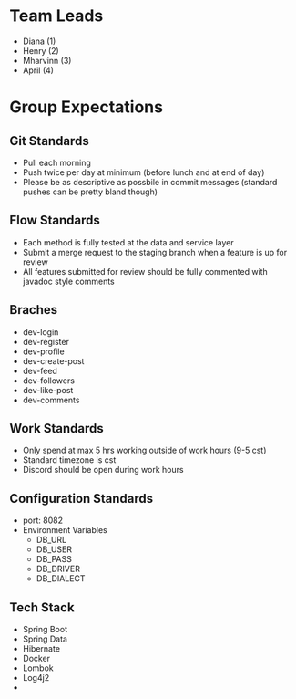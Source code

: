 # Team Leads
- Diana (1)
- Henry (2)
- Mharvinn (3)
- April (4)

# Group Expectations

## Git Standards
- Pull each morning
- Push twice per day at minimum (before lunch and at end of day)
- Please be as descriptive as possbile in commit messages (standard pushes can be pretty bland though)

## Flow Standards
- Each method is fully tested at the data and service layer
- Submit a merge request to the staging branch when a feature is up for review
- All features submitted for review should be fully commented with javadoc style comments

## Braches
- dev-login
- dev-register
- dev-profile
- dev-create-post
- dev-feed
- dev-followers
- dev-like-post
- dev-comments

## Work Standards
- Only spend at max 5 hrs working outside of work hours (9-5 cst)
- Standard timezone is cst
- Discord should be open during work hours

## Configuration Standards
- port: 8082
- Environment Variables 
  - DB_URL
  - DB_USER
  - DB_PASS
  - DB_DRIVER
  - DB_DIALECT

## Tech Stack
- Spring Boot
- Spring Data
- Hibernate
- Docker
- Lombok
- Log4j2
- 
